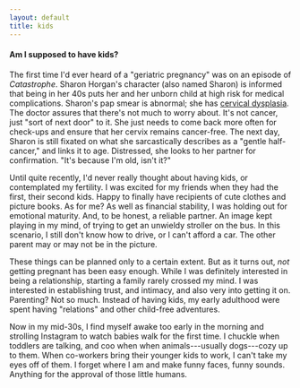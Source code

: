```yaml
---
layout: default
title: kids
---
```


<h4>Am I supposed to have kids?</h4>

The first time I'd ever heard of a "geriatric pregnancy" was on an episode of <em>Catastrophe</em>. Sharon Horgan's character (also named Sharon) is informed that being in her 40s puts her and her unborn child at high risk for medical complications. Sharon's pap smear is abnormal; she has <a href="https:/webmd.com/cancer/cervical-cancer/cervical-dysplasia-symptoms-causes-treatments" target="_blank" alt="opens a new window to an article about cervical dysplasia">cervical dysplasia</a>. The doctor assures that there's not much to worry about. It's not cancer, just "sort of next door" to it. She just needs to come back more often for check-ups and ensure that her cervix remains cancer-free. The next day, Sharon is still fixated on what she sarcastically describes as a "gentle half-cancer," and links it to age. Distressed, she looks to her partner for confirmation. "It's because I'm old, isn't it?"

Until quite recently, I'd never really thought about having kids, or contemplated my fertility. I was excited for my friends when they had the first, their second kids. Happy to finally have recipients of cute clothes and picture books. As for me? As well as financial stability, I was holding out for emotional maturity. And, to be honest, a reliable partner. An image kept playing in my mind, of trying to get an unwieldy stroller on the bus. In this scenario, I still don't know how to drive, or I can't afford a car. The other parent may or may not be in the picture.

These things can be planned only to a certain extent. But as it turns out, <em>not</em> getting pregnant has been easy enough. While I was definitely interested in being a relationship, starting a family rarely crossed my mind. I was interested in establishing trust, and intimacy, and also very into getting it on. Parenting? Not so much. Instead of having kids, my early adulthood were spent having "relations" and other child-free adventures.

Now in my mid-30s, I find myself awake too early in the morning and strolling Instagram to watch babies walk for the first time. I chuckle when toddlers are talking, and coo when when animals---usually dogs---cozy up to them. When co-workers bring their younger kids to work, I can't take my eyes off of them. I forget where I am and make funny faces, funny sounds. Anything for the approval of those little humans.




